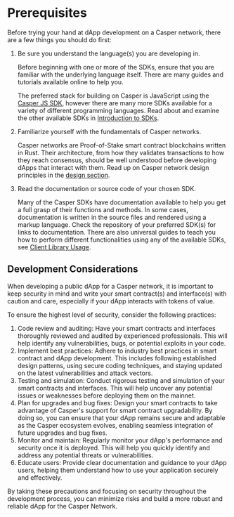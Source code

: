 # Prerequisites

Before trying your hand at dApp development on a Casper network, there are a few things you should do first:

1. Be sure you understand the language(s) you are developing in.

   Before beginning with one or more of the SDKs, ensure that you are familiar with the underlying language itself. There are many guides and tutorials available online to help you.

   The preferred stack for building on Casper is JavaScript using the [Casper JS SDK](https://github.com/casper-ecosystem/casper-js-sdk), however there are many more SDKs available for a variety of different programming languages. Read about and examine the other available SDKs in [Introduction to SDKs](./sdk/index.md).

2. Familiarize yourself with the fundamentals of Casper networks.

   Casper networks are Proof-of-Stake smart contract blockchains written in Rust. Their architecture, from how they validates transactions to how they reach consensus, should be well understood before developing dApps that interact with them. Read up on Casper network design principles in the [design section](../../concepts/design/index.md).

3. Read the documentation or source code of your chosen SDK.

   Many of the Casper SDKs have documentation available to help you get a full grasp of their functions and methods. In some cases, documentation is written in the source files and rendered using a markup language. Check the repository of your preferred SDK(s) for links to documentation. There are also universal guides to teach you how to perform different functionalities using any of the available SDKs, see [Client Library Usage](./sdk/client-library-usage.md).

## Development Considerations

When developing a public dApp for a Casper network, it is important to keep security in mind and write your smart contract(s) and interface(s) with caution and care, especially if your dApp interacts with tokens of value.

To ensure the highest level of security, consider the following practices:

1. Code review and auditing: Have your smart contracts and interfaces thoroughly reviewed and audited by experienced professionals. This will help identify any vulnerabilities, bugs, or potential exploits in your code.
2. Implement best practices: Adhere to industry best practices in smart contract and dApp development. This includes following established design patterns, using secure coding techniques, and staying updated on the latest vulnerabilities and attack vectors.
3. Testing and simulation: Conduct rigorous testing and simulation of your smart contracts and interfaces. This will help uncover any potential issues or weaknesses before deploying them on the mainnet.
4. Plan for upgrades and bug fixes: Design your smart contracts to take advantage of Casper's support for smart contract upgradability. By doing so, you can ensure that your dApp remains secure and adaptable as the Casper ecosystem evolves, enabling seamless integration of future upgrades and bug fixes.
5. Monitor and maintain: Regularly monitor your dApp's performance and security once it is deployed. This will help you quickly identify and address any potential threats or vulnerabilities.
6. Educate users: Provide clear documentation and guidance to your dApp users, helping them understand how to use your application securely and effectively.

By taking these precautions and focusing on security throughout the development process, you can minimize risks and build a more robust and reliable dApp for the Casper Network.
